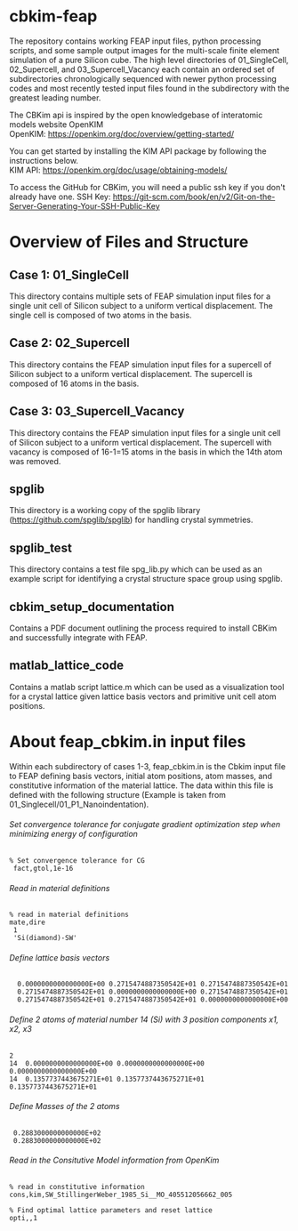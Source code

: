 # cbkim-feap
The repository contains working FEAP input files, python processing scripts, and some sample output images for the multi-scale finite element simulation of a pure Silicon cube. The high level directories of 01_SingleCell, 02_Supercell, and 03_Supercell_Vacancy each contain an ordered set of subdirectories chronologically sequenced with newer python processing codes and most recently tested input files found in the subdirectory with the greatest leading number. 

The CBKim api is inspired by the open knowledgebase of interatomic models website OpenKIM  
OpenKIM: https://openkim.org/doc/overview/getting-started/

You can get started by installing the KIM API package by following the instructions below.  
KIM API: https://openkim.org/doc/usage/obtaining-models/

To access the GitHub for CBKim, you will need a public ssh key if you don't already have one. 
SSH Key: https://git-scm.com/book/en/v2/Git-on-the-Server-Generating-Your-SSH-Public-Key

# Overview of Files and Structure
## Case 1: 01_SingleCell
This directory contains multiple sets of FEAP simulation input files for a single unit cell of Silicon subject to a uniform vertical displacement. The single cell is composed of two atoms in the basis.

## Case 2: 02_Supercell
This directory contains the FEAP simulation input files for a supercell of Silicon subject to a uniform vertical displacement. The supercell is composed of 16 atoms in the basis.

## Case 3: 03_Supercell_Vacancy
This directory contains the FEAP simulation input files for a single unit cell of Silicon subject to a uniform vertical displacement. The supercell with vacancy is composed of 16-1=15 atoms in the basis in which the 14th atom was removed.

## spglib
This directory is a working copy of the spglib library (https://github.com/spglib/spglib) for handling crystal symmetries.

## spglib_test
This directory contains a test file spg_lib.py which can be used as an example script for identifying a crystal structure space group using spglib.

## cbkim_setup_documentation
Contains a PDF document outlining the process required to install CBKim and successfully integrate with FEAP.

## matlab_lattice_code
Contains a matlab script lattice.m which can be used as a visualization tool for a crystal lattice given lattice basis vectors and primitive unit cell atom positions.

# About feap_cbkim.in input files
Within each subdirectory of cases 1-3, feap_cbkim.in is the Cbkim input file to FEAP defining basis vectors, initial atom positions, atom masses, and constitutive information of the material lattice. The data within this file is defined with the following structure (Example is taken from 01_Singlecell/01_P1_Nanoindentation).

###### Set convergence tolerance for conjugate gradient optimization step when minimizing energy of configuration
```
% Set convergence tolerance for CG
 fact,gtol,1e-16
 ```
 ###### Read in material definitions
 ```
 % read in material definitions
 mate,dire
  1
  'Si(diamond)-SW'
  ```
  ###### Define lattice basis vectors 
  ```
    0.0000000000000000E+00 0.2715474887350542E+01 0.2715474887350542E+01
    0.2715474887350542E+01 0.0000000000000000E+00 0.2715474887350542E+01
    0.2715474887350542E+01 0.2715474887350542E+01 0.0000000000000000E+00
   ```
   ###### Define 2 atoms of material number 14 (Si) with 3 position components x1, x2, x3
   ```
   2
   14  0.0000000000000000E+00 0.0000000000000000E+00 0.0000000000000000E+00
   14  0.1357737443675271E+01 0.1357737443675271E+01 0.1357737443675271E+01
   ```
   ###### Define Masses of the 2 atoms
   ```
    0.2883000000000000E+02
    0.2883000000000000E+02
   ```
 ###### Read in the Consitutive Model information from OpenKim 
 ```
 % read in constitutive information
 cons,kim,SW_StillingerWeber_1985_Si__MO_405512056662_005
 
 % Find optimal lattice parameters and reset lattice
 opti,,1
 ```
